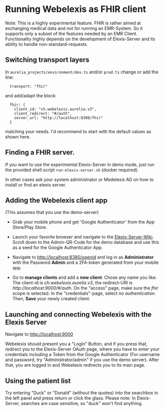 # Running Webelexis as FHIR client

Note: This is a highly experimental feature. FHIR is rather aimed at exchanging medical data and not for running an EMR-System. So it supports only a subset of the features needed by an EMR Client. Functionality highly depends on the development of Elexis-Server and its ability to handle non-standard-requests.

## Switching transport layers

In `aurelia_projects/environment/dev.ts` and/or `prod.ts` change or add the line: 

      transport: "fhir"

and add/adapt the block:      

      fhir: {
        client_id: "ch.webelexis.aurelia.v3",
        client_redirect: "#/auth",
        server_url: "http://localhost:8380/fhir"
      }

matching your needs. I'd recommend to start with the default values as shown here.

## Finding a FHIR server.

If you want to use the experimental Elexis-Server in demo mode, just run the provided shell script `run-elexis-server.sh` (docker required).

In other cases ask your system administrator or Medelexis AG on how to install or find an elexis server.

## Adding the Webelexis client app

(This assumes that you use the demo-server)


* Grab your mobile phone and get 'Google Authenticator' from the App Store/Play Store.

* Launch your favorite browser and navigate to the [Elexis-Server-Wiki](https://github.com/elexis/elexis-server/wiki/SMART-on-FHIR). Scroll down to the Admin-QR-Code for the demo database and use this as a seed for the Google Authenticator App.


* Navigate to <http://localhost:8380/openid> and log in as **Administrator** with the Password **Admin** and a 2FA-token generated from your mobile app.

* Go to **manage clients** and add a **new client**. Chose any name you like. The client-id is *ch.webelexis.aurelia.v3*, the redirect-URI is *http://localhost:9000/#/auth*. On the "access" page, make sure
the *fhir* scope is selected. In the "credentials"-page, select *no authentication*. Then, **Save** your newly created client.

## Launching and connecting Webelexis with the Elexis Server

Navigate to [http://localhost:9000](http://localhost:9000)

Webelexis should present you a "Login" Button, and if you press that, redirect you to the Elexis-Server OAuth page, where you have to enter your credentials including a Token from the Google Authenticator (For username and password, try "Administrator/admin" if you use the demo server). After that, you are logged in and Webelexis redirects you to its main page.

## Using the patient list

Try entering "Duck" or "Donald" (without the quotes) into the searchbox in the left panel and press return or click the glass. Please note: In Elexis-Server, searches are case sensitive, so "duck" won't find anything.
